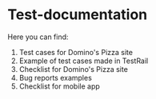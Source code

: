 # Test-documentation
Here you can find:
  1. Test cases for Domino's Pizza site
  2. Example of test cases made in TestRail
  3. Checklist for Domino's Pizza site
  4. Bug reports examples
  5. Checklist for mobile app